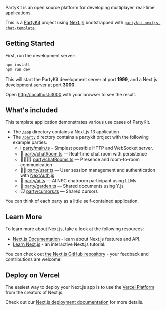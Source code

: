 PartyKit is an open source platform for developing multiplayer, real-time applications.

This is a [PartyKit](https://partykit.io) project using [Next.js](https://nextjs.org/) bootstrapped with [`partykit-nextjs-chat-template`](https://github.com/partykit/partykit-nextjs-chat-template).

## Getting Started

First, run the development server:

```bash
npm install
npm run dev
```

This will start the PartyKit development server at port **1999**, and a Next.js development server at port **3000**.

Open [http://localhost:3000](http://localhost:3000) with your browser to see the result.
## What's included

This template application demonstrates various use cases of PartyKit.

- The [`/app`](app/) directory contains a Next.js 13 application
- The [`/party`](party/) directory contains a partykit project with the following example parties:
    - ℹ️ [party/main.ts](party/main.ts) - Simplest possible HTTP and WebSocket server.
    - 💬 [party/chatRoom.ts](party/chatRoom.ts) — Real-time chat room with persistence 
    - 👩‍👩‍👦‍👦 [party/chatRooms.ts](party/chatRooms.ts) — Presence and room-to-room communication 
    - 🙋‍♀️ [party/user.ts](party/user.ts) — User session management and authentication with [NextAuth.js](https://next-auth.js.org/) 
    - 🤖 [party/ai.ts](party/ai.ts) — AI NPC chatroom participant using LLMs 
    - 🏡 [party/garden.ts](party/garden.ts) — Shared documents using Y.js 
    - 🐭 [party/cursors.ts](party/cursors.ts) — Shared cursors

You can think of each party as a little self-contained application.
## Learn More

To learn more about Next.js, take a look at the following resources:

- [Next.js Documentation](https://nextjs.org/docs) - learn about Next.js features and API.
- [Learn Next.js](https://nextjs.org/learn) - an interactive Next.js tutorial.

You can check out [the Next.js GitHub repository](https://github.com/vercel/next.js/) - your feedback and contributions are welcome!

## Deploy on Vercel

The easiest way to deploy your Next.js app is to use the [Vercel Platform](https://vercel.com/new?utm_medium=default-template&filter=next.js&utm_source=create-next-app&utm_campaign=create-next-app-readme) from the creators of Next.js.

Check out our [Next.js deployment documentation](https://nextjs.org/docs/deployment) for more details.
